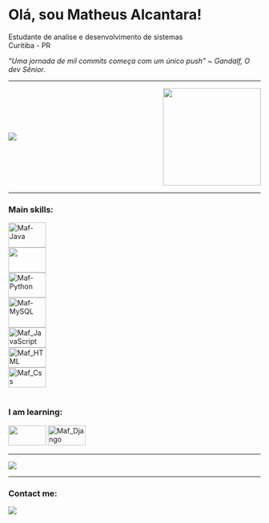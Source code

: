# Olá, sou Matheus Alcantara!

Estudante de analise e desenvolvimento de sistemas<br>Curitiba - PR

*"Uma jornada de mil commits começa com um único push" ~ Gandalf, O dev Sênior*.

---

<div align="center" style="display:flex; align-items:center; justify-content: space-between; gap: 10">
  <img src="https://github-readme-stats.vercel.app/api?username=FerrMath&show_icons=true&theme=transparent&hide_rank=true&hide_border=true"/>
  <img min-width="100%" height="195px" src="https://github-readme-stats.vercel.app/api/top-langs/?username=FerrMath&hide_border=true&title_color=ff91a4&text_color=ff91a4&bg_color=0d1117" />
</div>

---

### Main skills:
<div style="display: grid; inline_gap: 200;">
 <img src="https://cdn.jsdelivr.net/gh/devicons/devicon/icons/java/java-original.svg" height="50" width="75" alt="Maf-Java"/>
  
  <img src="https://cdn.jsdelivr.net/gh/devicons/devicon@latest/icons/spring/spring-original-wordmark.svg" height="50" width="75"/>
          
  <img src="https://cdn.jsdelivr.net/gh/devicons/devicon/icons/python/python-original.svg" height="50" width="75" alt="Maf-Python"/>
  <img src="https://cdn.jsdelivr.net/gh/devicons/devicon/icons/mysql/mysql-original-wordmark.svg" height="60" width="75" alt="Maf-MySQL" />
  <img src="https://cdn.jsdelivr.net/gh/devicons/devicon/icons/javascript/javascript-original.svg" height="40" width="75" alt="Maf_JavaScript"/>
  <img src="https://cdn.jsdelivr.net/gh/devicons/devicon/icons/html5/html5-original.svg" height="40" width="75" alt="Maf_HTML" />
  <img src="https://cdn.jsdelivr.net/gh/devicons/devicon/icons/css3/css3-original.svg" height="40" width="75" alt="Maf_Css"/>
</div>

#

### I am learning:
<div style="display: inline_block;">
     

  <img src="https://cdn.jsdelivr.net/gh/devicons/devicon@latest/icons/react/react-original-wordmark.svg" height="40" width="75"/>          
  <img src="https://cdn.jsdelivr.net/gh/devicons/devicon/icons/django/django-plain.svg" height="40" width="75" alt="Maf_Django" />

</div>

---

<img src="https://github-readme-activity-graph.vercel.app/graph?username=FerrMath&bg_color=090608&color=c7bcc7&line=224944&point=1cc492&area=true&hide_border=true" disabled/>

---

### Contact me:

<div> 
  <a href="mailto:maf_dev@hotmail.com" target="_blank"><img src="https://img.shields.io/badge/Outlook-0078D4?style=for-the-badge&logo=microsoftoutlook&logoColor=white"</a>
  <!-- <a href="https://www.linkedin.com/in/carolbarbosa/" target="_blank"><img src="https://img.shields.io/badge/-LinkedIn-%230077B5?style=for-the-badge&logo=linkedin&logoColor=white" style="border-radius: 30px" target="_blank"></a> -->
</div>

